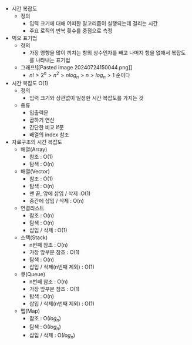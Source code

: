 - 시간 복잡도
	- 정의
		- 입력 크기에 대해 어떠한 알고리즘이 실행되는데 걸리는 시간
		- 주요 로직의 반복 횟수를 중점으로 측정
- 빅오 표기법
	- 정의
		- 가장 영향을 많이 끼치는 항의 상수인자를 빼고 나머지 항을 없애서 복잡도를 나타내는 표기법
	- 그래프![[Pasted image 20240724150044.png]]
		- $n! > 2^n > n^2 > nlog_n > n > log_n > 1$ 순이다
- 시간 복잡도 O(1)
	- 정의
		- 입력 크기와 상관없이 일정한 시간 복잡도를 가지는 것
	- 종류
		- 입출력문
		- 곱하기 연산
		- 간단한 비교 if문
		- 배열의 index 참조
- 자료구조의 시간 복잡도
	- 배열(Array)
		- 참조 : O(1)
		- 탐색 : O(n)
	- 배열(Vector)
		- 참조 : O(1)
		- 탐색 : O(n)
		- 맨 끝, 앞에 삽입 / 삭제 :O(1)
		- 중간에 삽입 / 삭제 : O(n)
	- 연결리스트
		- 참조 : O(n)
		- 탐색 : O(n)
		- 삽입 / 삭제 : O(1)
	- 스택(Stack)
		- n번째 참조 : O(n)
		- 가장 앞부분 참조 : O(1)
		- 탐색 : O(n)
		- 삽입 / 삭제(n번째 제외) : O(1)
	- 큐(Queue)
		- n번째 참조 : O(n)
		- 가장 앞부분 참조 : O(1)
		- 탐색 : O(n)
		- 삽입 / 삭제(n번째 제외) : O(1)
	- 맵(Map)
		- 참조 : O($log_n$)
		- 탐색 : O($log_n$)
		- 삽입 / 삭제 : O($log_n$)